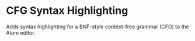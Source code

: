 
# CFG Syntax Highlighting

Adds syntax highlighting for a BNF-style context-free grammar (CFG) to the Atom editor. 
